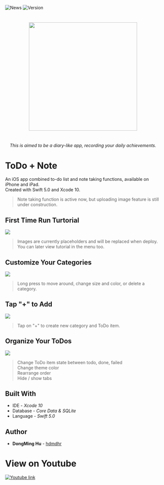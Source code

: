 ![News](https://img.shields.io/badge/News-1-brightgreen.svg?style=for-the-badge)
![Version](https://img.shields.io/badge/Version-0.3.22-green.svg?style=for-the-badge)

<h1></h1>

<p align="center">
  <img src="images/preview.jpg" width="350" />
</p>


<h1></h1>
<h6 align="center"> This is aimed to be a diary-like app, recording your daily achievements. </h6>

<h1></h1>

# ToDo + Note
An iOS app combined to-do list and note taking functions, available on iPhone and iPad. <br>
Created with Swift 5.0 and Xcode 10.

> Note taking function is active now, but uploading image feature is still under construction.

## First Time Run Turtorial
<img src="images/tutorial.gif"> <br>
> Images are currently placeholders and will be replaced when deploy. <br>
> You can later view tutorial in the menu too.

## Customize Your Categories
<img src="images/rearrange.gif"> <br>
> Long press to move around, change size and color, or delete a category.

## Tap "+" to Add
<img src="images/create-new.gif"> <br>
> Tap on "+" to create new category and ToDo item.

## Organize Your ToDos
<img src="images/todo-features.gif"> <br>
> Change ToDo item state between todo, done, failed <br>
> Change theme color <br>
> Rearrange order <br>
> Hide / show tabs <br>

## Built With
* IDE - *Xcode 10*
* Database - *Core Data & SQLite*
* Language - *Swift 5.0*

## Author
* **DongMing Hu** - [hdmdhr](https://github.com/hdmdhr)


# View on Youtube   
[![Youtube link](images/play-on-youtube.jpg)](https://www.youtube.com/watch?v=ACIyv271iwI)


